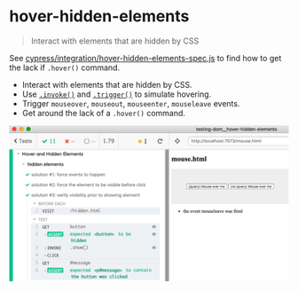 # hover-hidden-elements
> Interact with elements that are hidden by CSS

See [cypress/integration/hover-hidden-elements-spec.js](cypress/integration/hover-hidden-elements-spec.js) to find how to get the lack if `.hover()` command.

- Interact with elements that are hidden by CSS.
- Use [`.invoke()`](https://on.cypress.io/invoke) and [`.trigger()`](https://on.cypress.io/trigger) to simulate hovering.
- Trigger `mouseover`, `mouseout`, `mouseenter`, `mouseleave` events.
- Get around the lack of a `.hover()` command.

![Test runner](images/hidden.png)
